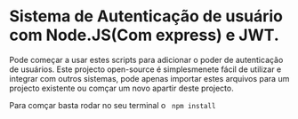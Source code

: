 # Sistema de Autenticação de usuário com Node.JS(Com express) e JWT.

Pode começar a usar estes scripts para adicionar o poder de autenticação de usuários.
Este projecto open-source é simplesmenete fácil de utilizar e integrar com outros sistemas, pode apenas importar estes arquivos para um projecto existente ou comçar um novo apartir deste projecto.

Para comçar basta rodar no seu terminal o 
<code>
  npm install 
 </code>
